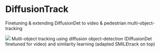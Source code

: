 # DiffusionTrack
Finetuning &amp; extending DiffusionDet to video &amp; pedestrian multi-object-tracking


![](https://github.com/gabzouz37/DiffusionTrack/blob/main/DiffusionTrack.gif)
Mutli-object tracking using diffusion object-detection (DiffusionDet finetuned for video) and similarity learning (adapted SMILEtrack on top)
